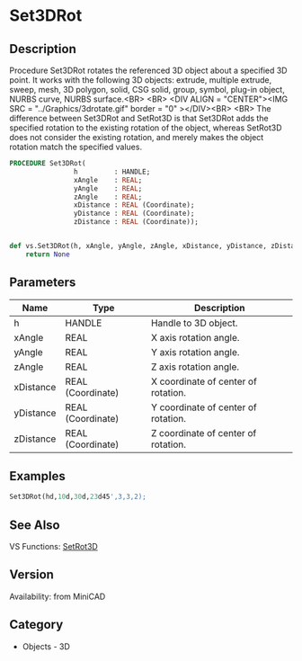 # Set3DRot

## Description
Procedure Set3DRot rotates the referenced 3D object about a specified 3D point.  It works with the following 3D objects: extrude, multiple extrude, sweep, mesh, 3D polygon, solid, CSG solid, group, symbol, plug-in object, NURBS curve, NURBS surface.&lt;BR&gt;
&lt;BR&gt;
&lt;DIV ALIGN = &quot;CENTER&quot;&gt;&lt;IMG SRC = &quot;../Graphics/3drotate.gif&quot; border = &quot;0&quot; &gt;&lt;/DIV&gt;&lt;BR&gt;
&lt;BR&gt;
The difference between Set3DRot and SetRot3D is that Set3DRot adds the specified rotation to the existing rotation of the object, whereas SetRot3D does not consider the existing rotation, and merely makes the object rotation match the specified values.

```pascal
PROCEDURE Set3DRot(
				h         : HANDLE;
				xAngle    : REAL;
				yAngle    : REAL;
				zAngle    : REAL;
				xDistance : REAL (Coordinate);
				yDistance : REAL (Coordinate);
				zDistance : REAL (Coordinate));
```

```python

def vs.Set3DRot(h, xAngle, yAngle, zAngle, xDistance, yDistance, zDistance):
    return None
```

## Parameters
|Name|Type|Description|
|---|---|---|
|h|HANDLE|Handle to 3D object.|
|xAngle|REAL|X axis rotation angle.|
|yAngle|REAL|Y axis rotation angle.|
|zAngle|REAL|Z axis rotation angle.|
|xDistance|REAL (Coordinate)|X coordinate of center of rotation.|
|yDistance|REAL (Coordinate)|Y coordinate of center of rotation.|
|zDistance|REAL (Coordinate)|Z coordinate of center of rotation.|

## Examples
```pascal
Set3DRot(hd,10d,30d,23d45',3,3,2);


```

## See Also
VS Functions:
[SetRot3D](SetRot3D.md)

## Version
Availability: from MiniCAD
## Category
* Objects - 3D

